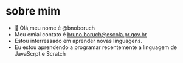 # sobre mim
- 👋 Olá,meu nome é @bnoboruch
- Meu emial contato é bruno.boruch@escola.pr.gov.br
- Estou interressado em aprender novas linguagens.
- Eu estou aprendendo a programar recentemente a linguagem de JavaScrpt e Scratch
